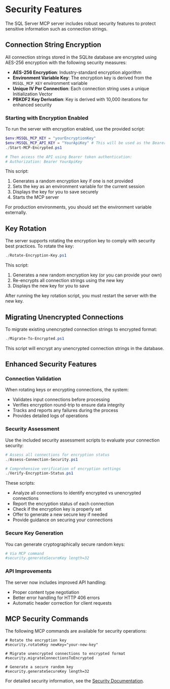 # Security Features

The SQL Server MCP server includes robust security features to protect sensitive information such as connection strings.

## Connection String Encryption

All connection strings stored in the SQLite database are encrypted using AES-256 encryption with the following security measures:

- **AES-256 Encryption**: Industry-standard encryption algorithm
- **Environment Variable Key**: The encryption key is derived from the `MSSQL_MCP_KEY` environment variable
- **Unique IV Per Connection**: Each connection string uses a unique Initialization Vector
- **PBKDF2 Key Derivation**: Key is derived with 10,000 iterations for enhanced security

### Starting with Encryption Enabled

To run the server with encryption enabled, use the provided script:

```powershell
$env:MSSQL_MCP_KEY = "yourEncryptionKey"
$env:MSSQL_MCP_API_KEY = "YourApiKey" # This will be used as the Bearer token value
./Start-MCP-Encrypted.ps1

# Then access the API using Bearer token authentication:
# Authorization: Bearer YourApiKey
```

This script:

1. Generates a random encryption key if one is not provided
2. Sets the key as an environment variable for the current session
3. Displays the key for you to save securely
4. Starts the MCP server

For production environments, you should set the environment variable externally.

## Key Rotation

The server supports rotating the encryption key to comply with security best practices. To rotate the key:

```powershell
./Rotate-Encryption-Key.ps1
```

This script:

1. Generates a new random encryption key (or you can provide your own)
2. Re-encrypts all connection strings using the new key
3. Displays the new key for you to save

After running the key rotation script, you must restart the server with the new key.

## Migrating Unencrypted Connections

To migrate existing unencrypted connection strings to encrypted format:

```powershell
./Migrate-To-Encrypted.ps1
```

This script will encrypt any unencrypted connection strings in the database.

## Enhanced Security Features

### Connection Validation

When rotating keys or encrypting connections, the system:

- Validates input connections before processing
- Verifies encryption round-trip to ensure data integrity
- Tracks and reports any failures during the process
- Provides detailed logs of operations

### Security Assessment

Use the included security assessment scripts to evaluate your connection security:

```powershell
# Assess all connections for encryption status
./Assess-Connection-Security.ps1

# Comprehensive verification of encryption settings
./Verify-Encryption-Status.ps1
```

These scripts:

- Analyze all connections to identify encrypted vs unencrypted connections
- Report the encryption status of each connection
- Check if the encryption key is properly set
- Offer to generate a new secure key if needed
- Provide guidance on securing your connections

### Secure Key Generation

You can generate cryptographically secure random keys:

```powershell
# Via MCP command
#security.generateSecureKey length=32
```

### API Improvements

The server now includes improved API handling:

- Proper content type negotiation
- Better error handling for HTTP 406 errors
- Automatic header correction for client requests

## MCP Security Commands

The following MCP commands are available for security operations:

```
# Rotate the encryption key
#security.rotateKey newKey="your-new-key"

# Migrate unencrypted connections to encrypted format
#security.migrateConnectionsToEncrypted

# Generate a secure random key
#security.generateSecureKey length=32
```

For detailed security information, see the [Security Documentation](./Security.md).
